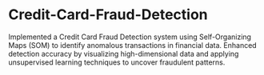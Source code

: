 # Credit-Card-Fraud-Detection
Implemented a Credit Card Fraud Detection system using Self-Organizing Maps (SOM) to identify anomalous transactions in financial data. Enhanced detection accuracy by visualizing high-dimensional data and applying unsupervised learning techniques to uncover fraudulent patterns.
